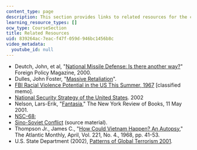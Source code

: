 ```yaml
---
content_type: page
description: This section provides links to related resources for the course.
learning_resource_types: []
ocw_type: CourseSection
title: Related Resources
uid: 839264ac-7eac-f47f-059d-946bc1456b8c
video_metadata:
  youtube_id: null
---
```


*   Deutch, John, et al, "[National Missile Defense: Is there another way?](http://www.foreignpolicy.com/articles/2009/10/21/what_missile_defense)" Foreign Policy Magazine, 2000.
*   Dulles, John Foster, "[Massive Retaliation](http://www.britannica.com/EBchecked/topic/421797/nuclear-strategy/52987/Massive-retaliation)".
*   [FBI Racial Violence Potential in the US This Summer, 1967](http://www.gwu.edu/~nsarchiv/coldwar/documents/episode-13/01-01.htm) \[classified memo\].
*   [National Security Strategy of the United States](https://georgewbush-whitehouse.archives.gov/nsc/nss/2002/). 2002
*   Nelson, Lars-Erik, "[Fantasia](http://www.nybooks.com/articles/115)," The New York Review of Books, 11 May 2001.
*   [NSC-68](https://www.mtholyoke.edu/acad/intrel/nsc-68/nsc68-1.htm); 
*   [Sino-Soviet Conflict](http://www.gwu.edu/~nsarchiv/NSAEBB/NSAEBB49/) (source material).
*   Thompson Jr., James C., "[How Could Vietnam Happen? An Autopsy](http://www.theatlantic.com/issues/68apr/vietnam.htm)," The Atlantic Monthly, April, Vol. 221, No. 4., 1968, pp. 41-53.
*   U.S. State Department (2002), [Patterns of Global Terrorism 2001](https://2009-2017.state.gov/j/ct/rls/crt/2001//index.htm)_._